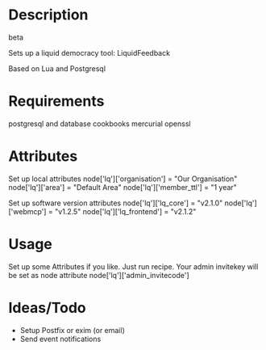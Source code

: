 Description
===========
beta

Sets up a liquid democracy tool: LiquidFeedback

Based on Lua and Postgresql

Requirements
============

postgresql and database cookbooks
mercurial
openssl

Attributes
==========

Set up local attributes
node['lq']['organisation'] = "Our Organisation"
node['lq']['area'] = "Default Area"
node['lq']['member_ttl'] = "1 year"

Set up software version attributes
node['lq']['lq_core'] = "v2.1.0"
node['lq']['webmcp'] = "v1.2.5"
node['lq']['lq_frontend'] = "v2.1.2"

Usage
=====

Set up some Attributes if you like.
Just run recipe.
Your admin invitekey will be set as node attribute node['lq']['admin_invitecode']


Ideas/Todo
=========

- Setup Postfix or exim (or email)
- Send event notifications
